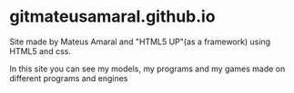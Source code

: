 # gitmateusamaral.github.io

Site made by Mateus Amaral and "HTML5 UP"(as a framework) using HTML5 and css.

In this site you can see my models, my programs and my games made on different programs and engines
